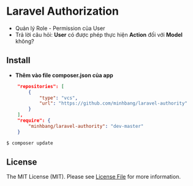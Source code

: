 # Laravel Authorization
* Quản lý Role - Permission của User
* Trả lời câu hỏi: **User** có được phép thực hiện **Action** đối với **Model** không?

## Install

* **Thêm vào file composer.json của app**
```json
	"repositories": [
        {
            "type": "vcs",
            "url": "https://github.com/minhbang/laravel-authority"
        }
    ],
    "require": {
        "minhbang/laravel-authority": "dev-master"
    }
```
``` bash
$ composer update
```

## License

The MIT License (MIT). Please see [License File](LICENSE.md) for more information.
